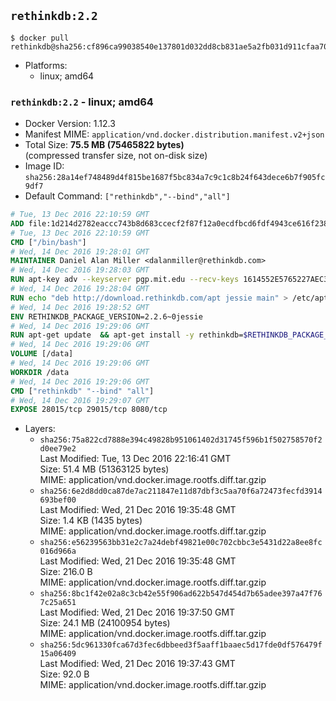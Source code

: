 ## `rethinkdb:2.2`

```console
$ docker pull rethinkdb@sha256:cf896ca99038540e137801d032dd8cb831ae5a2fb031d911cfaa702350365c88
```

-	Platforms:
	-	linux; amd64

### `rethinkdb:2.2` - linux; amd64

-	Docker Version: 1.12.3
-	Manifest MIME: `application/vnd.docker.distribution.manifest.v2+json`
-	Total Size: **75.5 MB (75465822 bytes)**  
	(compressed transfer size, not on-disk size)
-	Image ID: `sha256:28a14ef748489d4f815be1687f5bc834a7c9c1c8b24f643dece6b7f905fc9df7`
-	Default Command: `["rethinkdb","--bind","all"]`

```dockerfile
# Tue, 13 Dec 2016 22:10:59 GMT
ADD file:1d214d2782eaccc743b8d683ccecf2f87f12a0ecdfbcd6fdf4943ce616f23870 in / 
# Tue, 13 Dec 2016 22:10:59 GMT
CMD ["/bin/bash"]
# Wed, 14 Dec 2016 19:28:01 GMT
MAINTAINER Daniel Alan Miller <dalanmiller@rethinkdb.com>
# Wed, 14 Dec 2016 19:28:03 GMT
RUN apt-key adv --keyserver pgp.mit.edu --recv-keys 1614552E5765227AEC39EFCFA7E00EF33A8F2399
# Wed, 14 Dec 2016 19:28:04 GMT
RUN echo "deb http://download.rethinkdb.com/apt jessie main" > /etc/apt/sources.list.d/rethinkdb.list
# Wed, 14 Dec 2016 19:28:52 GMT
ENV RETHINKDB_PACKAGE_VERSION=2.2.6~0jessie
# Wed, 14 Dec 2016 19:29:06 GMT
RUN apt-get update 	&& apt-get install -y rethinkdb=$RETHINKDB_PACKAGE_VERSION 	&& rm -rf /var/lib/apt/lists/*
# Wed, 14 Dec 2016 19:29:06 GMT
VOLUME [/data]
# Wed, 14 Dec 2016 19:29:06 GMT
WORKDIR /data
# Wed, 14 Dec 2016 19:29:06 GMT
CMD ["rethinkdb" "--bind" "all"]
# Wed, 14 Dec 2016 19:29:07 GMT
EXPOSE 28015/tcp 29015/tcp 8080/tcp
```

-	Layers:
	-	`sha256:75a822cd7888e394c49828b951061402d31745f596b1f502758570f2d0ee79e2`  
		Last Modified: Tue, 13 Dec 2016 22:16:41 GMT  
		Size: 51.4 MB (51363125 bytes)  
		MIME: application/vnd.docker.image.rootfs.diff.tar.gzip
	-	`sha256:6e2d8dd0ca87de7ac211847e11d87dbf3c5aa70f6a72473fecfd3914693bef00`  
		Last Modified: Wed, 21 Dec 2016 19:35:48 GMT  
		Size: 1.4 KB (1435 bytes)  
		MIME: application/vnd.docker.image.rootfs.diff.tar.gzip
	-	`sha256:e56239563bb31e2c7a24debf49821e00c702cbbc3e5431d22a8ee8fc016d966a`  
		Last Modified: Wed, 21 Dec 2016 19:35:48 GMT  
		Size: 216.0 B  
		MIME: application/vnd.docker.image.rootfs.diff.tar.gzip
	-	`sha256:8bc1f42e02a8c3cb42e55f906ad622b547d454d7b65adee397a47f767c25a651`  
		Last Modified: Wed, 21 Dec 2016 19:37:50 GMT  
		Size: 24.1 MB (24100954 bytes)  
		MIME: application/vnd.docker.image.rootfs.diff.tar.gzip
	-	`sha256:5dc961330fca67d3fec6dbbeed3f5aaff1baaec5d17fde0df576479f15a06409`  
		Last Modified: Wed, 21 Dec 2016 19:37:43 GMT  
		Size: 92.0 B  
		MIME: application/vnd.docker.image.rootfs.diff.tar.gzip
